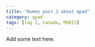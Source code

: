 ```yaml
---
title: "Dummy post 2 about qpad"
category: qpad
tags: [tag 2, Canada, MODIS]
---
```


Add some text here.
